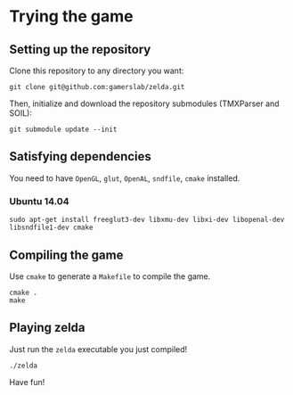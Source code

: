 Trying the game
==================

## Setting up the repository
Clone this repository to any directory you want:

```shell
git clone git@github.com:gamerslab/zelda.git
```

Then, initialize and download the repository submodules (TMXParser and SOIL):

```shell
git submodule update --init
```

## Satisfying dependencies

You need to have `OpenGL`, `glut`, `OpenAL`, `sndfile`, `cmake` installed.

### Ubuntu 14.04
```
sudo apt-get install freeglut3-dev libxmu-dev libxi-dev libopenal-dev libsndfile1-dev cmake
```

## Compiling the game
Use `cmake` to generate a `Makefile` to compile the game.

```shell
cmake .
make
```

## Playing zelda
Just run the `zelda` executable you just compiled!

```shell
./zelda
```

Have fun!
